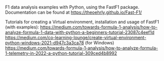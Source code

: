 F1 data analysis examples with Python, using the FastF1 package. Documentation can be found at https://theoehrly.github.io/Fast-F1/

Tutorials for creating a Virtual environment, installation and usage of FastF1 (with examples):
https://medium.com/towards-formula-1-analysis/how-to-analyze-formula-1-data-with-python-a-beginners-tutorial-23087c4eef1d
https://medium.com/co-learning-lounge/create-virtual-environment-python-windows-2021-d947c3a3ca78 (for Windows)
https://medium.com/towards-formula-1-analysis/how-to-analyze-formula-1-telemetry-in-2022-a-python-tutorial-309ced4b8992
